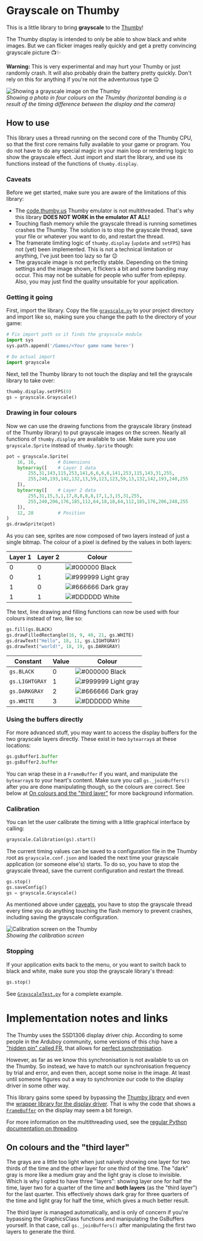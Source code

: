 # Grayscale on Thumby

This is a little library to bring **grayscale** to the
[Thumby](https://thumby.us/)!

The Thumby display is intended to only be able to show black and white images.
But we can flicker images really quickly and get a pretty convincing grayscale
picture 📺✨

**Warning:** This is very experimental and may hurt your Thumby or just randomly
crash. It will also probably drain the battery pretty quickly. Don't rely on
this for anything if you're not the adventurous type 😉

![Showing a grayscale image on the Thumby](./images/girl_on_thumby.jpeg)
<br/>_Showing a photo in four colours on the Thumby (horizontal banding is a result of the timing difference between the display and the camera)_

## How to use

This library uses a thread running on the second core of the Thumby CPU, so that
the first core remains fully available to your game or program. You do not have
to do any special magic in your main loop or rendering logic to show the
grayscale effect. Just import and start the library, and use its functions
instead of the functions of `thumby.display`.

### Caveats

Before we get started, make sure you are aware of the limitations of this
library:

* The [code.thumby.us](https://code.thumby.us) Thumby emulator is not
  multithreaded. That's why this library **DOES NOT WORK in the emulator AT
  ALL!**
* Touching flash memory while the grayscale thread is running sometimes crashes
  the Thumby. The solution is to stop the grayscale thread, save your file or
  whatever you want to do, and restart the thread.
* The framerate limiting logic of `thumby.display` (`update` and `setFPS`) has
  not (yet) been implemented. This is not a technical limitation or anything,
  I've just been too lazy so far 😉
* The grayscale image is not perfectly stable. Depending on the timing settings
  and the image shown, it flickers a bit and some banding may occur. This
  may not be suitable for people who suffer from epilepsy. Also, you may just
  find the quality unsuitable for your application.

### Getting it going

First, import the library. Copy the file [`grayscale.py`](./grayscale.py) to
your project directory and import like so, making sure you change the path to
the directory of your game:

```python
# Fix import path so it finds the grayscale module
import sys
sys.path.append('/Games/<Your game name here>')

# Do actual import
import grayscale
```

Next, tell the Thumby library to not touch the display and tell the grayscale
library to take over:

```python
thumby.display.setFPS(0)
gs = grayscale.Grayscale()
```

### Drawing in four colours

Now we can use the drawing functions from the grayscale library (instead of the
Thumby library) to put grayscale images on the screen. Nearly all functions of
`thumby.display` are available to use. Make sure you use `grayscale.Sprite`
instead of `thumby.Sprite` though:

```python
pot = grayscale.Sprite(
    16, 16,        # Dimensions
    bytearray([    # Layer 1 data
        255,31,143,115,253,141,6,6,6,6,141,253,115,143,31,255,
        255,240,193,142,132,13,59,123,123,59,13,132,142,193,240,255
    ]),
    bytearray([    # Layer 2 data
        255,31,15,3,1,17,8,8,8,8,17,1,3,15,31,255,
        255,240,206,176,185,112,64,18,18,64,112,185,176,206,240,255
    ]),
    12, 28         # Position
)
gs.drawSprite(pot)
```

As you can see, sprites are now composed of two layers instead of just a single
bitmap. The colour of a pixel is defined by the values in both layers:

| Layer 1 | Layer 2 | Colour                                                                     |
|---------|---------|----------------------------------------------------------------------------|
| 0       | 0       | ![#000000](https://via.placeholder.com/15/000000/000000?text=+) Black      |
| 0       | 1       | ![#999999](https://via.placeholder.com/15/999999/000000?text=+) Light gray |
| 1       | 0       | ![#666666](https://via.placeholder.com/15/666666/000000?text=+) Dark gray  |
| 1       | 1       | ![#DDDDDD](https://via.placeholder.com/15/DDDDDD/000000?text=+) White      |

The text, line drawing and filling functions can now be used with four colours
instead of two, like so:

```python
gs.fill(gs.BLACK)
gs.drawFilledRectangle(16, 9, 40, 21, gs.WHITE)
gs.drawText("Hello", 18, 11, gs.LIGHTGRAY)
gs.drawText("world!", 18, 19, gs.DARKGRAY)
```

| Constant       | Value | Colour                                                                     |
| -------------- |-------|----------------------------------------------------------------------------|
| `gs.BLACK`     | 0     | ![#000000](https://via.placeholder.com/15/000000/000000?text=+) Black      |
| `gs.LIGHTGRAY` | 1     | ![#999999](https://via.placeholder.com/15/999999/000000?text=+) Light gray |
| `gs.DARKGRAY`  | 2     | ![#666666](https://via.placeholder.com/15/666666/000000?text=+) Dark gray  |
| `gs.WHITE`     | 3     | ![#DDDDDD](https://via.placeholder.com/15/DDDDDD/000000?text=+) White      |

### Using the buffers directly

For more advanced stuff, you may want to access the display buffers for the two
grayscale layers directly. These exist in two `bytearray`s at these locations:

```python
gs.gsBuffer1.buffer
gs.gsBuffer2.buffer
```

You can wrap these in a `FrameBuffer` if you want, and manipulate the
`bytearray`s to your heart's content. Make sure you call `gs._joinBuffers()`
after you are done manipulating though, so the colours are correct. See below at
[On colours and the "third layer"](#on-colours-and-the-third-layer) for more
background information.

### Calibration

You can let the user calibrate the timing with a little graphical interface by
calling:

```python
grayscale.Calibration(gs).start()
```

The current timing values can be saved to a configuration file in the Thumby
root as `grayscale.conf.json` and loaded the next time your grayscale
application (or someone else's) starts. To do so, you have to stop the grayscale
thread, save the current configuration and restart the thread.

```python
gs.stop()
gs.saveConfig()
gs = grayscale.Grayscale()
```

As mentioned above under [caveats](#caveats), you have to stop the grayscale
thread every time you do anything touching the flash memory to prevent crashes,
including saving the grayscale configuration.

![Calibration screen on the Thumby](./images/calibration_on_thumby.jpeg)
<br/>_Showing the calibration screen_

### Stopping

If your application exits back to the menu, or you want to switch back to black
and white, make sure you stop the grayscale library's thread:

```python
gs.stop()
```

See [`GrayscaleTest.py`](./GrayscaleTest.py) for a complete example.

# Implementation notes and links

The Thumby uses the SSD1306 display driver chip. According to some people in the
Arduboy community, some versions of this chip have a ["hidden pin" called
FR](https://community.arduboy.com/t/what-is-pin-7-on-the-oled-nothing/2740/35),
that allows for [perfect
synchronisation](https://community.arduboy.com/t/greyscale-2bit-4-colour-success-with-ssd1306/6835).

However, as far as we know this synchronisation is not available to us on the
Thumby. So instead, we have to match our synchronisation frequency by trial and
error, and even then, accept some noise in the image. At least until someone
figures out a way to synchronize our code to the display driver in some other
way.

This library gains some speed by bypassing the [Thumby
library](https://github.com/TinyCircuits/TinyCircuits-Thumby-Code-Editor/blob/master/ThumbyGames/lib/thumby.py)
and even the [wrapper library for the display
driver](https://github.com/micropython/micropython/blob/master/drivers/display/ssd1306.py).
That is why the code that shows a
[`FrameBuffer`](https://docs.micropython.org/en/v1.15/library/framebuf.html) on
the display may seem a bit foreign.

For more information on the multithreading used, see the [regular Python
documentation on
threading](https://docs.python.org/3.7/library/_thread.html#module-_thread).

## On colours and the "third layer"

The grays are a little too light when just naively showing one layer for two
thirds of the time and the other layer for one third of the time. The "dark"
gray is more like a medium gray and the light gray is close to invisible. Which
is why I opted to have three "layers": showing layer one for half the time,
layer two for a quarter of the time and **both layers** (as the "third layer")
for the last quarter. This effectively shows dark gray for three quarters of the
time and light gray for half the time, which gives a much better result.

The third layer is managed automatically, and is only of concern if you're
bypassing the GraphicsClass functions and manipulating the GsBuffers yourself.
In that case, call `gs._joinBuffers()` after manipulating the first two layers
to generate the third.
